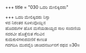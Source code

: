 +++
title = "030 ಒದರಿ ಮೇಲಿಕ್ಕಿದರು"

+++
ಒದರಿ ಮೇಲಿಕ್ಕಿದರು ನಿಸ್ಸಾ  
ಳದ ನಿರಂತರ ಸೂಳುವೊಯ್ಲಿನ  
ಹೊದರುಗಳ ಹೊಸ ಮಸೆಯಡಾಯ್ದದ ಸಾಲ ಸಂದಣಿಯ  
ಸದರವೀ ಹೊತ್ತೆನುತ ಗೆಲವಿನ  
ಕುದುಕುಳಿಗಳುರವಣಿಸೆ ಕಾಣುತ  
ಗದಗದಿಸಿ ಮುರವೈರಿ ಚಾಚಿದನರ್ಜುನಗೆ ರಥವ    ॥30॥